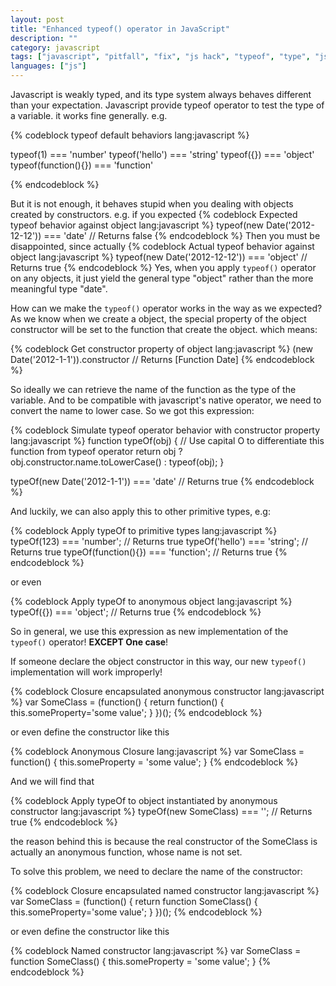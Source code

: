 ```yaml
---
layout: post
title: "Enhanced typeof() operator in JavaScript"
description: ""
category: javascript
tags: ["javascript", "pitfall", "fix", "js hack", "typeof", "type", "js"]
languages: ["js"]
---
```


Javascript is weakly typed, and its type system always behaves different than your expectation.
Javascript provide typeof operator to test the type of a variable. it works fine generally. e.g.

{% codeblock typeof default behaviors lang:javascript %}

typeof(1) === 'number'
typeof('hello') === 'string'
typeof({}) === 'object'
typeof(function(){}) === 'function'

{% endcodeblock %}

But it is not enough, it behaves stupid when you dealing with objects created by constructors. e.g.
if you expected
{% codeblock Expected typeof behavior against object lang:javascript %}
typeof(new Date('2012-12-12')) === 'date' // Returns false
{% endcodeblock %}
Then you must be disappointed, since actually
{% codeblock Actual typeof behavior against object lang:javascript %}
typeof(new Date('2012-12-12')) === 'object' // Returns true
{% endcodeblock %}
Yes, when you apply `typeof()` operator on any objects, it just yield the general type "object" rather than the more meaningful type "date".

How can we make the `typeof()` operator works in the way as we expected?
As we know when we create a object, the special property of the object constructor will be set to the function that create the object. which means:

{% codeblock Get constructor property of object lang:javascript %}
(new Date('2012-1-1')).constructor // Returns [Function Date]
{% endcodeblock %}

So ideally we can retrieve the name of the function as the type of the variable. And to be compatible with javascript's native operator, we need to convert the name to lower case. So we got this expression:

{% codeblock Simulate typeof operator behavior with constructor property lang:javascript %}
function typeOf(obj) { // Use capital O to differentiate this function from typeof operator
	return obj ? obj.constructor.name.toLowerCase() : typeof(obj);
}

typeOf(new Date('2012-1-1')) === 'date' // Returns true
{% endcodeblock %}

And luckily, we can also apply this to other primitive types, e.g:

{% codeblock Apply typeOf to primitive types lang:javascript %}
typeOf(123) === 'number'; // Returns true
typeOf('hello') === 'string'; // Returns true
typeOf(function(){}) === 'function';  // Returns true
{% endcodeblock %}

or even

{% codeblock Apply typeOf to anonymous object lang:javascript %}
typeOf({}) === 'object'; // Returns true
{% endcodeblock %}


So in general, we use this expression as new implementation of the `typeof()` operator! **EXCEPT One case**!

If someone declare the object constructor in this way, our new `typeof()` implementation will work improperly!

{% codeblock Closure encapsulated anonymous constructor lang:javascript %}
var SomeClass = (function() {
	return function() {
		this.someProperty='some value';
	}
})();
{% endcodeblock %}

or even define the constructor like this

{% codeblock Anonymous Closure lang:javascript %}
var SomeClass = function() {
	this.someProperty = 'some value';
}
{% endcodeblock %}

And we will find that

{% codeblock Apply typeOf to object instantiated by anonymous constructor lang:javascript %}
typeOf(new SomeClass) === ''; // Returns true
{% endcodeblock %}

the reason behind this is because the real constructor of the SomeClass is actually an anonymous function, whose name is not set.

To solve this problem, we need to declare the name of the constructor:

{% codeblock Closure encapsulated named constructor lang:javascript %}
var SomeClass = (function() {
	return function SomeClass() {
		this.someProperty='some value';
	}
})();
{% endcodeblock %}

or even define the constructor like this

{% codeblock Named constructor lang:javascript %}
var SomeClass = function SomeClass() {
	this.someProperty = 'some value';
}
{% endcodeblock %}

